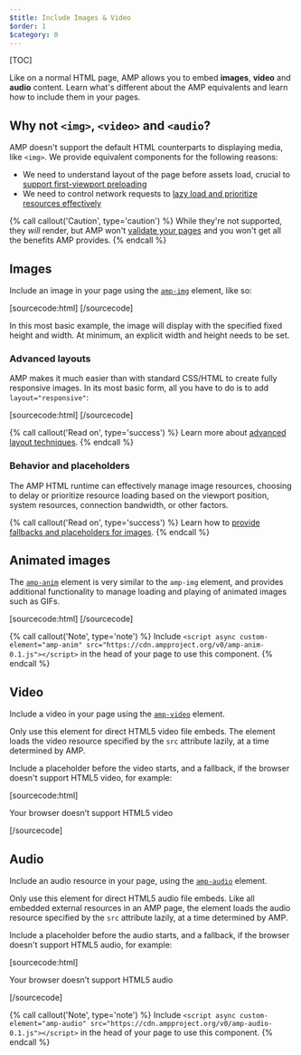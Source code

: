```yaml
---
$title: Include Images & Video
$order: 1
$category: 0
---
```


[TOC]

Like on a normal HTML page, AMP allows you to embed **images**, **video** and **audio**
content. Learn what's different about the AMP equivalents and learn how to
include them in your pages.

## Why not `<img>`, `<video>` and `<audio`?

AMP doesn't support the default HTML counterparts to displaying media, like `<img>`.
We provide equivalent components for the following reasons:

* We need to understand layout of the page before assets load, crucial
  to [support first-viewport preloading](/learn/how-amp-works/#size-all-resources-statically)
* We need to control network requests to [lazy load and prioritize resources
effectively](/learn/how-amp-works/#prioritize-resource-loading)

{% call callout('Caution', type='caution') %}
While they're not supported, they *will* render, but AMP won't [validate your pages](/docs/guides/validate.html) and you won't get all the benefits AMP provides.
{% endcall %}

## Images

Include an image in your page
using the [`amp-img`](/docs/reference/components/amp-img.html) element, like so:

[sourcecode:html]
<amp-img src="fixed.jpg" width="264" height="96"></amp-img>
[/sourcecode]

In this most basic example, the image will display with the specified fixed
height and width. At minimum, an explicit width and height needs to be set.

### Advanced layouts

AMP makes it much easier than with standard CSS/HTML to create fully responsive
images. In its most basic form, all you have to do is to add `layout="responsive"`:

[sourcecode:html]
<amp-img src="responsive.jpg" width="527" height="193" layout="responsive">
</amp-img>
[/sourcecode]

{% call callout('Read on', type='success') %}
Learn more about [advanced layout techniques](/docs/guides/responsive/control_layout.html).
{% endcall %}

### Behavior and placeholders

The AMP HTML runtime can effectively manage image resources,
choosing to delay or prioritize resource loading
based on the viewport position, system resources, connection bandwidth, or other factors.

{% call callout('Read on', type='success') %}
Learn how to [provide fallbacks and placeholders for images](/docs/guides/responsive/placeholders.html).
{% endcall %}

## Animated images

The [`amp-anim`](/docs/reference/extended/amp-anim.html) element is very similar to the `amp-img` element,
and provides additional functionality to manage loading and playing of animated images such as GIFs.

[sourcecode:html]
<amp-anim width="400" height="300" src="my-gif.gif">
  <amp-img placeholder width="400" height="300" src="my-gif-screencap.jpg">
  </amp-img>
</amp-anim>
[/sourcecode]

{% call callout('Note', type='note') %}
Include `<script async custom-element="amp-anim"
  src="https://cdn.ampproject.org/v0/amp-anim-0.1.js"></script>` in the head of your page to use this component.
{% endcall %}

## Video

Include a video in your page
using the [`amp-video`](/docs/reference/amp-video.html) element.

Only use this element for direct HTML5 video file embeds.
The element loads the video resource specified by the `src` attribute lazily,
at a time determined by AMP.

Include a placeholder before the video starts, and a fallback,
if the browser doesn't support HTML5 video, for example:

[sourcecode:html]
<amp-video width="400" height="300" src="https://yourhost.com/videos/myvideo.mp4"
  poster="myvideo-poster.jpg">
  <div fallback>
    <p>Your browser doesn’t support HTML5 video</p>
  </div>
</amp-video>
[/sourcecode]

## Audio

Include an audio resource in your page,
using the [`amp-audio`](/docs/reference/extended/amp-audio) element.

Only use this element for direct HTML5 audio file embeds.
Like all embedded external resources in an AMP page,
the element loads the audio resource specified by the `src` attribute lazily,
at a time determined by AMP.

Include a placeholder before the audio starts, and a fallback,
if the browser doesn't support HTML5 audio, for example:

[sourcecode:html]
<amp-audio width="400" height="300" src="https://yourhost.com/audios/myaudio.mp3">
  <div fallback>
    <p>Your browser doesn’t support HTML5 audio</p>
  </div>
  <source type="audio/mpeg" src="foo.mp3">
  <source type="audio/ogg" src="foo.ogg">
</amp-audio>
[/sourcecode]

{% call callout('Note', type='note') %}
Include `<script async custom-element="amp-audio"
  src="https://cdn.ampproject.org/v0/amp-audio-0.1.js"></script>` in the head of your page to use this component.
{% endcall %}
